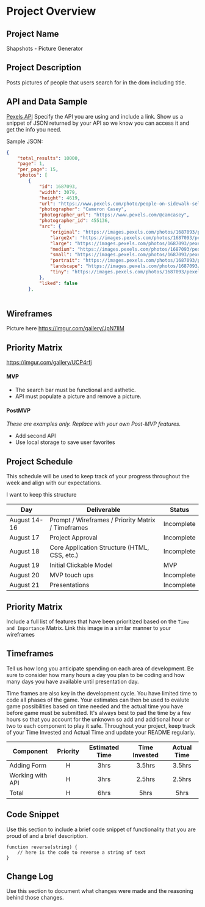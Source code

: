 # Project Overview

## Project Name

Shapshots - Picture Generator	
## Project Description

Posts pictures of people that users search for in the dom including title. 

## API and Data Sample
[Pexels API](https://www.pexels.com/api/documentation/)
Specify the API you are using and include a link. Show us a snippet of JSON returned by your API so we know you can access it and get the info you need.

Sample JSON:
```json
{
    "total_results": 10000,
    "page": 1,
    "per_page": 15,
    "photos": [
        {
            "id": 1687093,
            "width": 3079,
            "height": 4619,
            "url": "https://www.pexels.com/photo/people-on-sidewalk-selective-focal-photo-1687093/",
            "photographer": "Cameron Casey",
            "photographer_url": "https://www.pexels.com/@camcasey",
            "photographer_id": 455136,
            "src": {
                "original": "https://images.pexels.com/photos/1687093/pexels-photo-1687093.jpeg",
                "large2x": "https://images.pexels.com/photos/1687093/pexels-photo-1687093.jpeg?auto=compress&cs=tinysrgb&dpr=2&h=650&w=940",
                "large": "https://images.pexels.com/photos/1687093/pexels-photo-1687093.jpeg?auto=compress&cs=tinysrgb&h=650&w=940",
                "medium": "https://images.pexels.com/photos/1687093/pexels-photo-1687093.jpeg?auto=compress&cs=tinysrgb&h=350",
                "small": "https://images.pexels.com/photos/1687093/pexels-photo-1687093.jpeg?auto=compress&cs=tinysrgb&h=130",
                "portrait": "https://images.pexels.com/photos/1687093/pexels-photo-1687093.jpeg?auto=compress&cs=tinysrgb&fit=crop&h=1200&w=800",
                "landscape": "https://images.pexels.com/photos/1687093/pexels-photo-1687093.jpeg?auto=compress&cs=tinysrgb&fit=crop&h=627&w=1200",
                "tiny": "https://images.pexels.com/photos/1687093/pexels-photo-1687093.jpeg?auto=compress&cs=tinysrgb&dpr=1&fit=crop&h=200&w=280"
            },
            "liked": false
        },
        
```

## Wireframes
Picture here
https://imgur.com/gallery/JpN7IlM


## Priority Matrix
https://imgur.com/gallery/UCP4rfj


#### MVP 

- The search bar must be functional and asthetic.
- API must populate a picture and remove a picture.

#### PostMVP  
*These are examples only. Replace with your own Post-MVP features.*

- Add second API
- Use local storage to save user favorites

## Project Schedule

This schedule will be used to keep track of your progress throughout the week and align with our expectations.  

I want to keep this structure 

|  Day | Deliverable | Status
|---|---| ---|
|August 14-16| Prompt / Wireframes / Priority Matrix / Timeframes | Incomplete
|August 17| Project Approval | Incomplete
|August 18| Core Application Structure (HTML, CSS, etc.) | Incomplete
|August 19| Initial Clickable Model  | MVP | Incomplete
|August 20| MVP touch ups | Incomplete
|August 21| Presentations | Incomplete

## Priority Matrix

Include a full list of features that have been prioritized based on the `Time and Importance` Matrix.  Link this image in a similar manner to your wireframes

## Timeframes

Tell us how long you anticipate spending on each area of development. Be sure to consider how many hours a day you plan to be coding and how many days you have available until presentation day.

Time frames are also key in the development cycle.  You have limited time to code all phases of the game.  Your estimates can then be used to evalute game possibilities based on time needed and the actual time you have before game must be submitted. It's always best to pad the time by a few hours so that you account for the unknown so add and additional hour or two to each component to play it safe. Throughout your project, keep track of your Time Invested and Actual Time and update your README regularly.

| Component | Priority | Estimated Time | Time Invested | Actual Time |
| --- | :---: |  :---: | :---: | :---: |
| Adding Form | H | 3hrs| 3.5hrs | 3.5hrs |
| Working with API | H | 3hrs| 2.5hrs | 2.5hrs |
| Total | H | 6hrs| 5hrs | 5hrs |

## Code Snippet

Use this section to include a brief code snippet of functionality that you are proud of and a brief description.  

```
function reverse(string) {
	// here is the code to reverse a string of text
}
```

## Change Log
 Use this section to document what changes were made and the reasoning behind those changes.  

